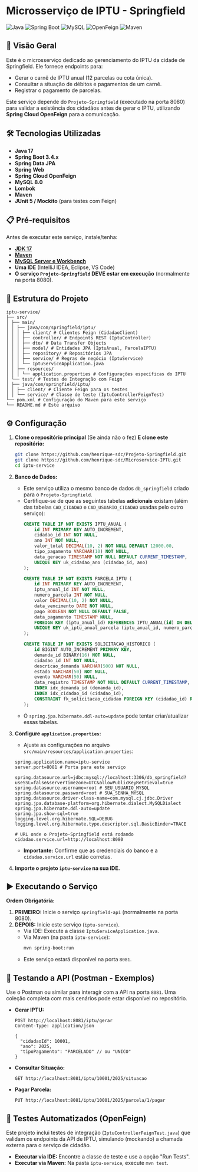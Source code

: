 # Microsserviço de IPTU - Springfield

![Java](https://img.shields.io/badge/Java-17-blue.svg)
![Spring Boot](https://img.shields.io/badge/Spring%20Boot-3.4.x-green.svg) <!-- Verifique a versão exata -->
![MySQL](https://img.shields.io/badge/MySQL-8.0-blue.svg)
![OpenFeign](https://img.shields.io/badge/Spring%20Cloud-OpenFeign-brightgreen.svg)
![Maven](https://img.shields.io/badge/Maven-Gestor-red.svg)

## 📌 Visão Geral

Este é o microsserviço dedicado ao gerenciamento do IPTU da cidade de Springfield. Ele fornece endpoints para:

-   Gerar o carnê de IPTU anual (12 parcelas ou cota única).
-   Consultar a situação de débitos e pagamentos de um carnê.
-   Registrar o pagamento de parcelas.

Este serviço depende do `Projeto-Springfield` (executado na porta 8080) para validar a existência dos cidadãos antes de gerar o IPTU, utilizando **Spring Cloud OpenFeign** para a comunicação.

## 🛠️ Tecnologias Utilizadas

- **Java 17**
- **Spring Boot 3.4.x**
- **Spring Data JPA**
- **Spring Web**
- **Spring Cloud OpenFeign**
- **MySQL 8.0**
- **Lombok**
- **Maven**
- **JUnit 5 / Mockito** (para testes com Feign)

## 📋 Pré-requisitos

Antes de executar este serviço, instale/tenha:

- **[JDK 17](https://www.oracle.com/java/technologies/downloads/)**
- **[Maven](https://maven.apache.org/download.cgi)**
- **[MySQL Server e Workbench](https://www.mysql.com/products/workbench/)**
- **Uma IDE** (IntelliJ IDEA, Eclipse, VS Code)
- **O serviço `Projeto-Springfield` DEVE estar em execução** (normalmente na porta 8080).

## 📂 Estrutura do Projeto

```
iptu-service/
├── src/
│ ├── main/
│ │ ├── java/com/springfield/iptu/
│ │ │ ├── client/ # Clientes Feign (CidadaoClient)
│ │ │ ├── controller/ # Endpoints REST (IptuController)
│ │ │ ├── dto/ # Data Transfer Objects
│ │ │ ├── model/ # Entidades JPA (IptuAnual, ParcelaIPTU)
│ │ │ ├── repository/ # Repositórios JPA
│ │ │ ├── service/ # Regras de negócio (IptuService)
│ │ │ └── IptuServiceApplication.java
│ │ ├── resources/
│ │ │ └── application.properties # Configurações específicas do IPTU
│ └── test/ # Testes de Integração com Feign
│ ├── java/com/springfield/iptu/
│ │ ├── client/ # Cliente Feign para os testes
│ │ └── service/ # Classe de teste (IptuControllerFeignTest)
└── pom.xml # Configuração do Maven para este serviço
└── README.md # Este arquivo
```

## ⚙️ Configuração

1.  **Clone o repositório principal** (Se ainda não o fez)
    **E clone este repositório:**
    ```bash
    git clone https://github.com/henrique-sdc/Projeto-Springfield.git
    git clone https://github.com/henrique-sdc/Microservice-IPTU.git
    cd iptu-service
    ```

3.  **Banco de Dados:**
    *   Este serviço utiliza o mesmo banco de dados `db_springfield` criado para o `Projeto-Springfield`.
    *   Certifique-se de que as seguintes tabelas **adicionais** existam (além das tabelas `CAD_CIDADAO` e `CAD_USUARIO_CIDADAO` usadas pelo outro serviço):
        ```sql
        CREATE TABLE IF NOT EXISTS IPTU_ANUAL (
            id INT PRIMARY KEY AUTO_INCREMENT,
            cidadao_id INT NOT NULL,
            ano INT NOT NULL,
            valor_total DECIMAL(10, 2) NOT NULL DEFAULT 12000.00,
            tipo_pagamento VARCHAR(10) NOT NULL,
            data_geracao TIMESTAMP NOT NULL DEFAULT CURRENT_TIMESTAMP,
            UNIQUE KEY uk_cidadao_ano (cidadao_id, ano)
        );
        
        CREATE TABLE IF NOT EXISTS PARCELA_IPTU (
            id INT PRIMARY KEY AUTO_INCREMENT,
            iptu_anual_id INT NOT NULL,
            numero_parcela INT NOT NULL,
            valor DECIMAL(10, 2) NOT NULL,
            data_vencimento DATE NOT NULL,
            pago BOOLEAN NOT NULL DEFAULT FALSE,
            data_pagamento TIMESTAMP NULL,
            FOREIGN KEY (iptu_anual_id) REFERENCES IPTU_ANUAL(id) ON DELETE CASCADE,
            UNIQUE KEY uk_iptu_anual_parcela (iptu_anual_id, numero_parcela)
        );
        
        CREATE TABLE IF NOT EXISTS SOLICITACAO_HISTORICO (
            id BIGINT AUTO_INCREMENT PRIMARY KEY,
            demanda_id BINARY(16) NOT NULL,
            cidadao_id INT NOT NULL,
            descricao_demanda VARCHAR(500) NOT NULL,
            estado VARCHAR(50) NOT NULL,
            evento VARCHAR(50) NULL,
            data_registro TIMESTAMP NOT NULL DEFAULT CURRENT_TIMESTAMP,
            INDEX idx_demanda_id (demanda_id),
            INDEX idx_cidadao_id (cidadao_id),
            CONSTRAINT fk_solicitacao_cidadao FOREIGN KEY (cidadao_id) REFERENCES CAD_CIDADAO(ID) ON DELETE CASCADE
        );
        ```
    *   O `spring.jpa.hibernate.ddl-auto=update` pode tentar criar/atualizar essas tabelas.

4.  **Configure `application.properties`:**
    *   Ajuste as configurações no arquivo `src/main/resources/application.properties`:
    ```properties
    spring.application.name=iptu-service
    server.port=8081 # Porta para este serviço

    spring.datasource.url=jdbc:mysql://localhost:3306/db_springfield?useSSL=false&serverTimezone=UTC&allowPublicKeyRetrieval=true
    spring.datasource.username=root # SEU_USUARIO_MYSQL
    spring.datasource.password=root # SUA_SENHA_MYSQL
    spring.datasource.driver-class-name=com.mysql.cj.jdbc.Driver
    spring.jpa.database-platform=org.hibernate.dialect.MySQLDialect
    spring.jpa.hibernate.ddl-auto=update
    spring.jpa.show-sql=true
    logging.level.org.hibernate.SQL=DEBUG
    logging.level.org.hibernate.type.descriptor.sql.BasicBinder=TRACE

    # URL onde o Projeto-Springfield está rodando
    cidadao.service.url=http://localhost:8080
    ```
    *   **Importante:** Confirme que as credenciais do banco e a `cidadao.service.url` estão corretas.

5.  **Importe o projeto `iptu-service` na sua IDE.**

## ▶️ Executando o Serviço

**Ordem Obrigatória:**

1.  **PRIMEIRO:** Inicie o serviço `springfield-api` (normalmente na porta 8080).
2.  **DEPOIS:** Inicie este serviço (`iptu-service`).
    *   Via IDE: Execute a classe `IptuServiceApplication.java`.
    *   Via Maven (na pasta `iptu-service`):
        ```bash
        mvn spring-boot:run
        ```
    *   Este serviço estará disponível na porta `8081`.

## 🚀 Testando a API (Postman - Exemplos)

Use o Postman ou similar para interagir com a API na porta `8081`. Uma coleção completa com mais cenários pode estar disponível no repositório.

-   **Gerar IPTU:**
    ```http
    POST http://localhost:8081/iptu/gerar
    Content-Type: application/json

    {
      "cidadaoId": 10001,
      "ano": 2025,
      "tipoPagamento": "PARCELADO" // ou "UNICO"
    }
    ```

-   **Consultar Situação:**
    ```http
    GET http://localhost:8081/iptu/10001/2025/situacao
    ```

-   **Pagar Parcela:**
    ```http
    PUT http://localhost:8081/iptu/10001/2025/parcela/1/pagar
    ```

## 🧪 Testes Automatizados (OpenFeign)

Este projeto inclui testes de integração (`IptuControllerFeignTest.java`) que validam os endpoints da API de IPTU, simulando (mockando) a chamada externa para o serviço de cidadão.

-   **Executar via IDE:** Encontre a classe de teste e use a opção "Run Tests".
-   **Executar via Maven:** Na pasta `iptu-service`, execute `mvn test`.
